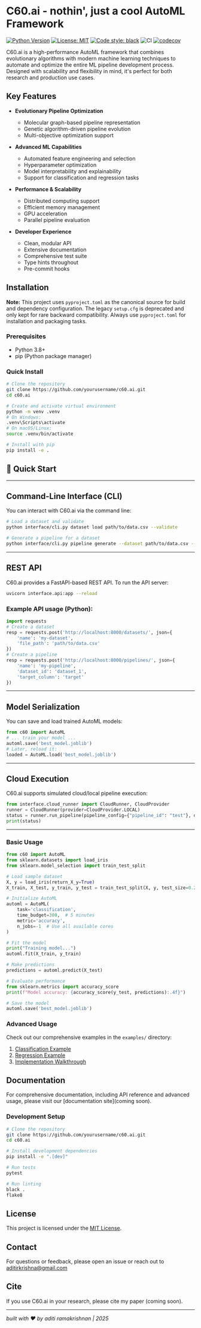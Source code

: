# C60.ai - nothin', just a cool AutoML Framework

[![Python Version](https://img.shields.io/badge/python-3.8%2B-blue.svg)](https://www.python.org/downloads/)
[![License: MIT](https://img.shields.io/badge/License-MIT-yellow.svg)](https://opensource.org/licenses/MIT)
[![Code style: black](https://img.shields.io/badge/code%20style-black-000000.svg)](https://github.com/psf/black)
![CI](https://github.com/aditirkrishna/c60.ai/actions/workflows/ci.yml/badge.svg)
[![codecov](https://codecov.io/gh/aditirkrishna/c60.ai/branch/main/graph/badge.svg?token=b9795c2e-52ec-4f45-a31e-929cd9ff4765)](https://codecov.io/gh/aditirkrishna/c60.ai)

C60.ai is a high-performance AutoML framework that combines evolutionary algorithms with modern machine learning techniques to automate and optimize the entire ML pipeline development process. Designed with scalability and flexibility in mind, it's perfect for both research and production use cases.

## Key Features

- **Evolutionary Pipeline Optimization**
  - Molecular graph-based pipeline representation
  - Genetic algorithm-driven pipeline evolution
  - Multi-objective optimization support

- **Advanced ML Capabilities**
  - Automated feature engineering and selection
  - Hyperparameter optimization
  - Model interpretability and explainability
  - Support for classification and regression tasks

- **Performance & Scalability**
  - Distributed computing support
  - Efficient memory management
  - GPU acceleration
  - Parallel pipeline evaluation

- **Developer Experience**
  - Clean, modular API
  - Extensive documentation
  - Comprehensive test suite
  - Type hints throughout
  - Pre-commit hooks

## Installation

**Note:** This project uses `pyproject.toml` as the canonical source for build and dependency configuration. The legacy `setup.cfg` is deprecated and only kept for rare backward compatibility. Always use `pyproject.toml` for installation and packaging tasks.

### Prerequisites

- Python 3.8+
- pip (Python package manager)

### Quick Install

```bash
# Clone the repository
git clone https://github.com/yourusername/c60.ai.git
cd c60.ai

# Create and activate virtual environment
python -m venv .venv
# On Windows:
.venv\Scripts\activate
# On macOS/Linux:
source .venv/bin/activate

# Install with pip
pip install -e .
```

## 🏁 Quick Start

---

## Command-Line Interface (CLI)

You can interact with C60.ai via the command line:

```bash
# Load a dataset and validate
python interface/cli.py dataset load path/to/data.csv --validate

# Generate a pipeline for a dataset
python interface/cli.py pipeline generate --dataset path/to/data.csv --target target_column
```

---

## REST API

C60.ai provides a FastAPI-based REST API. To run the API server:

```bash
uvicorn interface.api:app --reload
```

### Example API usage (Python):
```python
import requests
# Create a dataset
resp = requests.post('http://localhost:8000/datasets/', json={
    'name': 'my-dataset',
    'file_path': 'path/to/data.csv'
})
# Create a pipeline
resp = requests.post('http://localhost:8000/pipelines/', json={
    'name': 'my-pipeline',
    'dataset_id': 'dataset_1',
    'target_column': 'target'
})
```

---

## Model Serialization

You can save and load trained AutoML models:

```python
from c60 import AutoML
# ... train your model ...
automl.save('best_model.joblib')
# Later, reload it:
loaded = AutoML.load('best_model.joblib')
```

---

## Cloud Execution

C60.ai supports simulated cloud/local pipeline execution:

```python
from interface.cloud_runner import CloudRunner, CloudProvider
runner = CloudRunner(provider=CloudProvider.LOCAL)
status = runner.run_pipeline(pipeline_config={"pipeline_id": "test"}, dataset_path="data.csv")
print(status)
```

---

### Basic Usage

```python
from c60 import AutoML
from sklearn.datasets import load_iris
from sklearn.model_selection import train_test_split

# Load sample dataset
X, y = load_iris(return_X_y=True)
X_train, X_test, y_train, y_test = train_test_split(X, y, test_size=0.2, random_state=42)

# Initialize AutoML
automl = AutoML(
    task='classification',
    time_budget=300,  # 5 minutes
    metric='accuracy',
    n_jobs=-1  # Use all available cores
)

# Fit the model
print("Training model...")
automl.fit(X_train, y_train)

# Make predictions
predictions = automl.predict(X_test)

# Evaluate performance
from sklearn.metrics import accuracy_score
print(f"Model accuracy: {accuracy_score(y_test, predictions):.4f}")

# Save the model
automl.save('best_model.joblib')
```

### Advanced Usage

Check out our comprehensive examples in the `examples/` directory:

1. [Classification Example](examples/classification.ipynb)
2. [Regression Example](examples/regression.ipynb)
3. [Implementation Walkthrough](examples/implementation_walkthrough.ipynb)

## Documentation

For comprehensive documentation, including API reference and advanced usage, please visit our [documentation site](coming soon).


### Development Setup

```bash
# Clone the repository
git clone https://github.com/yourusername/c60.ai.git
cd c60.ai

# Install development dependencies
pip install -e ".[dev]"

# Run tests
pytest

# Run linting
black .
flake8
```

## License

This project is licensed under the [MIT License](LICENSE).

## Contact

For questions or feedback, please open an issue or reach out to aditirkrishna@gmail.com

## Cite

If you use C60.ai in your research, please cite my paper (coming soon).

---

_built with ❤️ by aditi ramakrishnan | 2025_
